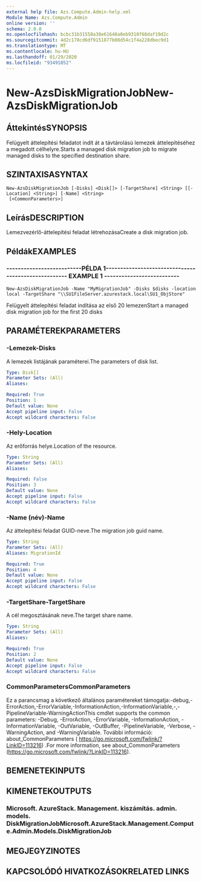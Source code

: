 ```yaml
---
external help file: Azs.Compute.Admin-help.xml
Module Name: Azs.Compute.Admin
online version: ''
schema: 2.0.0
ms.openlocfilehash: bcbc31b31558a38e61648a0eb9318f68daf19d2c
ms.sourcegitcommit: 4d2c178cd6df9151877b08d54c1f4a228dbec9d1
ms.translationtype: MT
ms.contentlocale: hu-HU
ms.lasthandoff: 01/29/2020
ms.locfileid: "93491052"
---
```

# <span data-ttu-id="df6e7-101">New-AzsDiskMigrationJob</span><span class="sxs-lookup"><span data-stu-id="df6e7-101">New-AzsDiskMigrationJob</span></span>

## <span data-ttu-id="df6e7-102">Áttekintés</span><span class="sxs-lookup"><span data-stu-id="df6e7-102">SYNOPSIS</span></span>
<span data-ttu-id="df6e7-103">Felügyelt áttelepítési feladatot indít át a távtárolású lemezek áttelepítéséhez a megadott célhelyre.</span><span class="sxs-lookup"><span data-stu-id="df6e7-103">Starts a managed disk migration job to migrate managed disks to the specified destination share.</span></span>

## <span data-ttu-id="df6e7-104">SZINTAXISA</span><span class="sxs-lookup"><span data-stu-id="df6e7-104">SYNTAX</span></span>

```
New-AzsDiskMigrationJob [-Disks] <Disk[]> [-TargetShare] <String> [[-Location] <String>] [-Name] <String>
 [<CommonParameters>]
```

## <span data-ttu-id="df6e7-105">Leírás</span><span class="sxs-lookup"><span data-stu-id="df6e7-105">DESCRIPTION</span></span>
<span data-ttu-id="df6e7-106">Lemezvezérlő-áttelepítési feladat létrehozása</span><span class="sxs-lookup"><span data-stu-id="df6e7-106">Create a disk migration job.</span></span>

## <span data-ttu-id="df6e7-107">Példák</span><span class="sxs-lookup"><span data-stu-id="df6e7-107">EXAMPLES</span></span>

### <span data-ttu-id="df6e7-108">--------------------------PÉLDA 1--------------------------</span><span class="sxs-lookup"><span data-stu-id="df6e7-108">-------------------------- EXAMPLE 1 --------------------------</span></span>
```
New-AzsDiskMigrationJob -Name "MyMigrationJob" -Disks $disks -location local -TargetShare "\\SU1FileServer.azurestack.local\SU1_ObjStore"
```

<span data-ttu-id="df6e7-109">Felügyelt áttelepítési feladat indítása az első 20 lemezen</span><span class="sxs-lookup"><span data-stu-id="df6e7-109">Start a managed disk migration job for the first 20 disks</span></span>

## <span data-ttu-id="df6e7-110">PARAMÉTEREK</span><span class="sxs-lookup"><span data-stu-id="df6e7-110">PARAMETERS</span></span>

### <span data-ttu-id="df6e7-111">-Lemezek</span><span class="sxs-lookup"><span data-stu-id="df6e7-111">-Disks</span></span>
<span data-ttu-id="df6e7-112">A lemezek listájának paraméterei.</span><span class="sxs-lookup"><span data-stu-id="df6e7-112">The parameters of disk list.</span></span>

```yaml
Type: Disk[]
Parameter Sets: (All)
Aliases: 

Required: True
Position: 1
Default value: None
Accept pipeline input: False
Accept wildcard characters: False
```

### <span data-ttu-id="df6e7-113">-Hely</span><span class="sxs-lookup"><span data-stu-id="df6e7-113">-Location</span></span>
<span data-ttu-id="df6e7-114">Az erőforrás helye.</span><span class="sxs-lookup"><span data-stu-id="df6e7-114">Location of the resource.</span></span>

```yaml
Type: String
Parameter Sets: (All)
Aliases: 

Required: False
Position: 3
Default value: None
Accept pipeline input: False
Accept wildcard characters: False
```

### <span data-ttu-id="df6e7-115">-Name (név)</span><span class="sxs-lookup"><span data-stu-id="df6e7-115">-Name</span></span>
<span data-ttu-id="df6e7-116">Az áttelepítési feladat GUID-neve.</span><span class="sxs-lookup"><span data-stu-id="df6e7-116">The migration job guid name.</span></span>

```yaml
Type: String
Parameter Sets: (All)
Aliases: MigrationId

Required: True
Position: 4
Default value: None
Accept pipeline input: False
Accept wildcard characters: False
```

### <span data-ttu-id="df6e7-117">-TargetShare</span><span class="sxs-lookup"><span data-stu-id="df6e7-117">-TargetShare</span></span>
<span data-ttu-id="df6e7-118">A cél megosztásának neve.</span><span class="sxs-lookup"><span data-stu-id="df6e7-118">The target share name.</span></span>

```yaml
Type: String
Parameter Sets: (All)
Aliases: 

Required: True
Position: 2
Default value: None
Accept pipeline input: False
Accept wildcard characters: False
```

### <span data-ttu-id="df6e7-119">CommonParameters</span><span class="sxs-lookup"><span data-stu-id="df6e7-119">CommonParameters</span></span>
<span data-ttu-id="df6e7-120">Ez a parancsmag a következő általános paramétereket támogatja:-debug,-ErrorAction,-ErrorVariable,-InformationAction,-InformationVariable,-,-PipelineVariable-WarningAction</span><span class="sxs-lookup"><span data-stu-id="df6e7-120">This cmdlet supports the common parameters: -Debug, -ErrorAction, -ErrorVariable, -InformationAction, -InformationVariable, -OutVariable, -OutBuffer, -PipelineVariable, -Verbose, -WarningAction, and -WarningVariable.</span></span> <span data-ttu-id="df6e7-121">További információ: about_CommonParameters ( https://go.microsoft.com/fwlink/?LinkID=113216) .</span><span class="sxs-lookup"><span data-stu-id="df6e7-121">For more information, see about_CommonParameters (https://go.microsoft.com/fwlink/?LinkID=113216).</span></span>

## <span data-ttu-id="df6e7-122">BEMENETEK</span><span class="sxs-lookup"><span data-stu-id="df6e7-122">INPUTS</span></span>

## <span data-ttu-id="df6e7-123">KIMENETEK</span><span class="sxs-lookup"><span data-stu-id="df6e7-123">OUTPUTS</span></span>

### <span data-ttu-id="df6e7-124">Microsoft. AzureStack. Management. kiszámítás. admin. models. DiskMigrationJob</span><span class="sxs-lookup"><span data-stu-id="df6e7-124">Microsoft.AzureStack.Management.Compute.Admin.Models.DiskMigrationJob</span></span>

## <span data-ttu-id="df6e7-125">MEGJEGYZI</span><span class="sxs-lookup"><span data-stu-id="df6e7-125">NOTES</span></span>

## <span data-ttu-id="df6e7-126">KAPCSOLÓDÓ HIVATKOZÁSOK</span><span class="sxs-lookup"><span data-stu-id="df6e7-126">RELATED LINKS</span></span>

